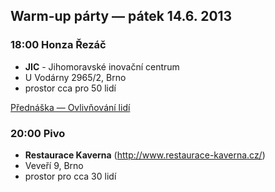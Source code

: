 Warm-up párty &mdash; pátek 14.6. 2013
-------------

### 18:00 Honza Řezáč
 - **JIC** - Jihomoravské inovační centrum
 - U Vodárny 2965/2, Brno
 - prostor cca pro 50 lidí

[Přednáška — Ovlivňování lidí](/2013/prednaska/0d4bdec9.html)

### 20:00 Pivo
 - **Restaurace Kaverna** (<http://www.restaurace-kaverna.cz/>)
 - Veveří 9, Brno
 - prostor pro cca 30 lidí

